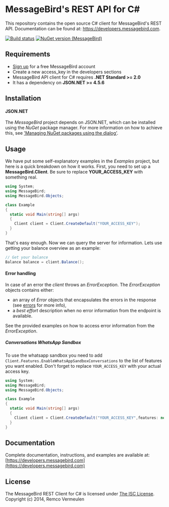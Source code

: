 MessageBird's REST API for C#
===============================
This repository contains the open source C# client for MessageBird's REST API. Documentation can be found at: https://developers.messagebird.com.

[![Build status](https://api.travis-ci.org/messagebird/csharp-rest-api.svg?branch=master)](https://travis-ci.org/messagebird/csharp-rest-api)
[![NuGet version (MessageBird)](https://img.shields.io/nuget/v/MessageBird.svg?style=flat-square)](https://www.nuget.org/packages/MessageBird/)

Requirements
-----

- [Sign up](https://www.messagebird.com/en/signup) for a free MessageBird account
- Create a new access_key in the developers sections
- MessageBird API client for C# requires **.NET Standard >= 2.0**
- It has a dependency on **JSON.NET >= 4.5.6**

Installation
-----

#### JSON.NET

The *MessageBird* project depends on JSON.NET, which can be installed using the *NuGet* package manager.
For more information on how to achieve this, see ['Managing NuGet packages using the dialog'](http://docs.nuget.org/docs/start-here/managing-nuget-packages-using-the-dialog).

Usage
-----

We have put some self-explanatory examples in the *Examples* project, but here is a quick breakdown on how it works. First, you need to set up a **MessageBird.Client**. Be sure to replace **YOUR_ACCESS_KEY** with something real.

```csharp
using System;
using MessageBird;
using MessageBird.Objects;

class Example
{
  static void Main(string[] args)
  {
    Client client = Client.CreateDefault("YOUR_ACCESS_KEY");
  }
}
```

That's easy enough. Now we can query the server for information. Lets use getting your balance overview as an example:

```csharp
// Get your balance
Balance balance = client.Balance();
```

#### Error handling
In case of an error the *client* throws an *ErrorException*.
The *ErrorException* objects contains either:
- an array of *Error* objects that encapsulates the errors in the response (see [errors](https://developers.messagebird.com/docs/errors) for more info),
- a *best effort* description when no error information from the endpoint is available.

See the provided examples on how to access error information from the *ErrorException*.

##### Conversations WhatsApp Sandbox
To use the whatsapp sandbox you need to add `Client.Features.EnableWhatsAppSandboxConversations` to the list of features you want enabled. Don't forget to replace `YOUR_ACCESS_KEY` with your actual access key.

```csharp
using System;
using MessageBird;
using MessageBird.Objects;

class Example
{
  static void Main(string[] args)
  {
    Client client = Client.CreateDefault("YOUR_ACCESS_KEY",features: new Client.Features[] { Client.Features.EnableWhatsAppSandboxConversations });
  }
}
```
Documentation
----
Complete documentation, instructions, and examples are available at:
[https://developers.messagebird.com](https://developers.messagebird.com)


License
----
The MessageBird REST Client for C# is licensed under [The ISC License](http://choosealicense.com/licenses/isc/). Copyright (c) 2014, Remco Vermeulen
